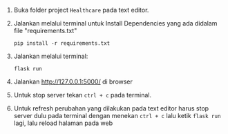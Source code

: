 1. Buka folder project `Healthcare` pada text editor.

2. Jalankan melalui terminal untuk Install Dependencies yang ada didalam file "requirements.txt"
   ```
   pip install -r requirements.txt
   ```

3. Jalankan melalui terminal:
   ```
   flask run
   ```
   
4. Jalankan http://127.0.0.1:5000/ di browser

5. Untuk stop server tekan `ctrl + c` pada terminal.

6. Untuk refresh perubahan yang dilakukan pada text editor harus stop server dulu pada terminal dengan menekan ```ctrl + c``` lalu ketik ```flask run``` lagi, lalu reload halaman pada web
